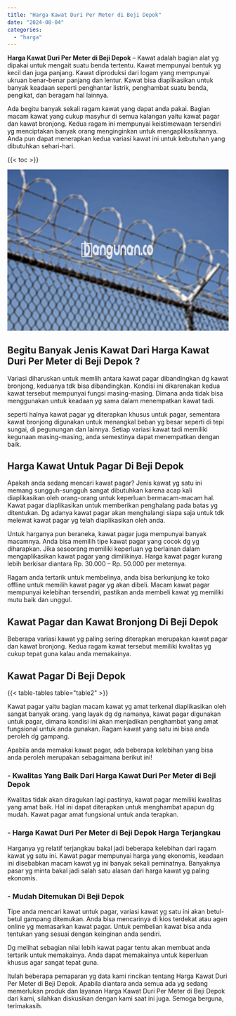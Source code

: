 ```yaml
---
title: "Harga Kawat Duri Per Meter di Beji Depok"
date: "2024-08-04"
categories: 
  - "harga"
---
```


**Harga Kawat Duri Per Meter di Beji Depok** – Kawat adalah bagian alat yg dipakai untuk mengait suatu benda tertentu. Kawat mempunyai bentuk yg kecil dan juga panjang. Kawat diproduksi dari logam yang mempunyai ukruan benar-benar panjang dan lentur. Kawat bisa diaplikasikan untuk banyak keadaan seperti penghantar listrik, penghambat suatu benda, pengikat, dan beragam hal lainnya.

Ada begitu banyak sekali ragam kawat yang dapat anda pakai. Bagian macam kawat yang cukup masyhur di semua kalangan yaitu kawat pagar dan kawat bronjong. Kedua ragam ini mempunyai keistimewaan tersendiri yg menciptakan banyak orang menginginkan untuk mengaplikasikannya. Anda pun dapat menerapkan kedua variasi kawat ini untuk kebutuhan yang dibutuhkan sehari-hari.

{{< toc >}}

![Harga Kawat Duri Per Meter di Beji Depok](/images/jual-kawat-murah31.png)

## Begitu Banyak Jenis Kawat Dari Harga Kawat Duri Per Meter di Beji Depok ?

Variasi diharuskan untuk memlih antara kawat pagar dibandingkan dg kawat bronjong, keduanya tdk bisa dibandingkan. Kondisi ini dikarenakan kedua kawat tersebut mempunyai fungsi masing-masing. Dimana anda tidak bisa menggunakan untuk keadaan yg sama dalam menempatkan kawat tadi.

seperti halnya kawat pagar yg diterapkan khusus untuk pagar, sementara kawat bronjong digunakan untuk menangkal beban yg besar seperti di tepi sungai, di pegunungan dan lainnya. Setiap variasi kawat tadi memiliki kegunaan masing-masing, anda semestinya dapat menempatkan dengan baik.

## Harga Kawat Untuk Pagar Di Beji Depok

Apakah anda sedang mencari kawat pagar? Jenis kawat yg satu ini memang sungguh-sungguh sangat dibutuhkan karena acap kali diaplikasikan oleh orang-orang untuk keperluan bermacam-macam hal. Kawat pagar diaplikasikan untuk memberikan penghalang pada batas yg ditentukan. Dg adanya kawat pagar akan menghalangi siapa saja untuk tdk melewat kawat pagar yg telah diaplikasikan oleh anda.

Untuk harganya pun beraneka, kawat pagar juga mempunyai banyak macamnya. Anda bisa memilih tipe kawat pagar yang cocok dg yg diharapkan. Jika seseorang memiliki keperluan yg berlainan dalam mengaplikasikan kawat pagar yang dimilikinya. Harga kawat pagar kurang lebih berkisar diantara Rp. 30.000 – Rp. 50.000 per meternya.

Ragam anda tertarik untuk membelinya, anda bisa berkunjung ke toko offline untuk memilih kawat pagar yg akan dibeli. Macam kawat pagar mempunyai kelebihan tersendiri, pastikan anda membeli kawat yg memiliki mutu baik dan unggul.

## Kawat Pagar dan Kawat Bronjong Di Beji Depok

Beberapa variasi kawat yg paling sering diterapkan merupakan kawat pagar dan kawat bronjong. Kedua ragam kawat tersebut memiliki kwalitas yg cukup tepat guna kalau anda memakainya.

## Kawat Pagar Di Beji Depok

{{< table-tables table="table2" >}}

Kawat pagar yaitu bagian macam kawat yg amat terkenal diaplikasikan oleh sangat banyak orang. yang layak dg dg namanya, kawat pagar digunakan untuk pagar, dimana kondisi ini akan menjadikan penghambat yang amat fungsional untuk anda gunakan. Ragam kawat yang satu ini bisa anda peroleh dg gampang.

Apabila anda memakai kawat pagar, ada beberapa kelebihan yang bisa anda peroleh merupakan sebagaimana berikut ini!

### \- Kwalitas Yang Baik Dari Harga Kawat Duri Per Meter di Beji Depok

Kwalitas tidak akan diragukan lagi pastinya, kawat pagar memiliki kwalitas yang amat baik. Hal ini dapat diterapkan untuk menghambat apapun dg mudah. Kawat pagar amat fungsional untuk anda terapkan.

### \- Harga Kawat Duri Per Meter di Beji Depok Harga Terjangkau

Harganya yg relatif terjangkau bakal jadi beberapa kelebihan dari ragam kawat yg satu ini. Kawat pagar mempunyai harga yang ekonomis, keadaan ini disebabkan macam kawat yg ini banyak sekali peminatnya. Banyaknya pasar yg minta bakal jadi salah satu alasan dari harga kawat yg paling ekonomis.

### \- Mudah Ditemukan Di Beji Depok

Tipe anda mencari kawat untuk pagar, variasi kawat yg satu ini akan betul-betul gampang ditemukan. Anda bisa mencarinya di kios terdekat atau agen online yg memasarkan kawat pagar. Untuk pembelian kawat bisa anda tentukan yang sesuai dengan keinginan anda sendiri.

Dg melihat sebagian nilai lebih kawat pagar tentu akan membuat anda tertarik untuk memakainya. Anda dapat memakainya untuk keperluan khusus agar sangat tepat guna.

Itulah beberapa pemaparan yg data kami rincikan tentang Harga Kawat Duri Per Meter di Beji Depok. Apabila diantara anda semua ada yg sedang memerlukan produk dan layanan Harga Kawat Duri Per Meter di Beji Depok dari kami, silahkan diskusikan dengan kami saat ini juga. Semoga berguna, terimakasih.
